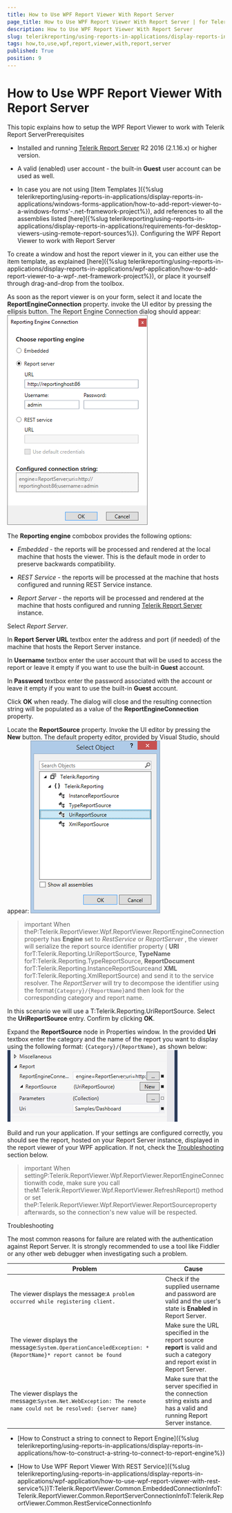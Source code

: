 ```yaml
---
title: How to Use WPF Report Viewer With Report Server
page_title: How to Use WPF Report Viewer With Report Server | for Telerik Reporting Documentation
description: How to Use WPF Report Viewer With Report Server
slug: telerikreporting/using-reports-in-applications/display-reports-in-applications/wpf-application/how-to-use-wpf-report-viewer-with-report-server
tags: how,to,use,wpf,report,viewer,with,report,server
published: True
position: 9
---
```


# How to Use WPF Report Viewer With Report Server



This topic explains how to setup the WPF Report Viewer to work with Telerik Report ServerPrerequisites

* Installed and running
              [Telerik Report Server](http://docs.telerik.com/report-server/introduction) R2 2016 (2.1.16.x) or higher version.
            

* A valid (enabled) user account - the built-in __Guest__ user account can be used as well.
            

* In case you are not using [Item Templates ]({%slug telerikreporting/using-reports-in-applications/display-reports-in-applications/windows-forms-application/how-to-add-report-viewer-to-a-windows-forms'-.net-framework-project%}),
              add references to all the assemblies listed
              [here]({%slug telerikreporting/using-reports-in-applications/display-reports-in-applications/requirements-for-desktop-viewers-using-remote-report-sources%}).
            Configuring the WPF Report Viewer to work with Report Server

To create a window and host the report viewer in it, you can either use the item template, as explained
                  [here]({%slug telerikreporting/using-reports-in-applications/display-reports-in-applications/wpf-application/how-to-add-report-viewer-to-a-wpf-.net-framework-project%}), or place it yourself through drag-and-drop from the toolbox.
                

As soon as the report viewer is on your form, select it and locate the __ReportEngineConnection__ property.
                  invoke the UI editor by pressing the ellipsis button. The Report Engine Connection dialog should appear:
                ![wpf-connection-editor-report-server](images/wpf-connection-editor-report-server.png)

The __Reporting engine__ combobox provides the following options:
                

* *Embedded* - the reports will be processed and rendered at the local machine that hosts the viewer. This is the default mode in order to preserve backwards compatibility.
                    

* *REST Service* - the reports will be processed at the machine that hosts configured and running REST Service instance.
                    

* *Report Server* - the reports will be processed and rendered at the machine that hosts configured and running
                      [Telerik Report Server ](http://docs.telerik.com/report-server/introduction) instance.
                    

Select *Report Server*.
                

In __Report Server URL__ textbox enter the address and port (if needed) of the machine that hosts the Report Server instance.
                

In __Username__ textbox enter the user account that will be used to access the report or leave it empty if you want to use the built-in __Guest__ account.
                

In __Password__ textbox enter the password associated with the account or leave it empty if you want to use the built-in __Guest__ account.
                

Click __OK__ when ready. The dialog will close and the resulting connection string will be populated as a value of the __ReportEngineConnection__ property.
                

Locate the __ReportSource__ property. Invoke the UI editor by pressing the __New__ button. The default property editor, provided by Visual Studio, should appear:
                ![Wpf Report Source Editor](images/WpfReportSourceEditor.png)

>important When theP:Telerik.ReportViewer.Wpf.ReportViewer.ReportEngineConnectionproperty has __Engine__ set to *RestService* or *ReportServer* ,
                    the viewer will serialize the report source identifier property
                    ( __URI__ forT:Telerik.Reporting.UriReportSource, __TypeName__ forT:Telerik.Reporting.TypeReportSource, __ReportDocument__ forT:Telerik.Reporting.InstanceReportSourceand __XML__ forT:Telerik.Reporting.XmlReportSource) and send it to the service resolver.
>The *ReportServer* will try to decompose the identifier using the format`{Category}/{ReportName}`and then look for the corresponding category and report name.
>


In this scenario we will use a T:Telerik.Reporting.UriReportSource.
                  Select the __UriReportSource__ entry. Confirm by clicking __OK__.
                

Expand the __ReportSource__ node in Properties window. In the provided __Uri__ textbox enter the category and the name of the report you want to display using the following format: `{Category}/{ReportName}`, as shown below:
                ![Wpf Set Uri Report Source Property Grid](images/WpfSetUriReportSourcePropertyGrid.png)

Build and run your application. If your settings are configured correctly, you should see the report, hosted on your Report Server instance, displayed in the report viewer of your WPF application.
                  If not, check the
                  [Troubleshooting](#Troubleshooting) section below.
                

>important When settingP:Telerik.ReportViewer.Wpf.ReportViewer.ReportEngineConnectionwith code, make sure you call
              theM:Telerik.ReportViewer.Wpf.ReportViewer.RefreshReport() method 
              or set theP:Telerik.ReportViewer.Wpf.ReportViewer.ReportSourceproperty afterwards, 
              so the connection's new value will be respected.
>
Troubleshooting

The most common reasons for failure are related with the authentication against Report Server. It is strongly recommended to use a tool like
          Fiddler or any other web debugger when investigating such a problem.
        


| Problem | Cause |
| ------ | ------ |
|The viewer displays the message:`A problem occurred while registering client.`|Check if the supplied username and password are valid and the user's state is __Enabled__ in Report Server.|
|The viewer displays the message:`System.OperationCanceledException: *{ReportName}* report cannot be found`|Make sure the URL specified in the report source __report__ is valid and such a category and report exist in Report Server.|
|The viewer displays the message:`System.Net.WebException: The remote name could not be resolved: {server name}`|Make sure that the server specified in the connection string exists and has a valid and running Report Server instance.|

 * [How to Construct a string to connect to Report Engine]({%slug telerikreporting/using-reports-in-applications/display-reports-in-applications/how-to-construct-a-string-to-connect-to-report-engine%})

 * [How to Use WPF Report Viewer With REST Service]({%slug telerikreporting/using-reports-in-applications/display-reports-in-applications/wpf-application/how-to-use-wpf-report-viewer-with-rest-service%})T:Telerik.ReportViewer.Common.EmbeddedConnectionInfoT:Telerik.ReportViewer.Common.ReportServerConnectionInfoT:Telerik.ReportViewer.Common.RestServiceConnectionInfo
